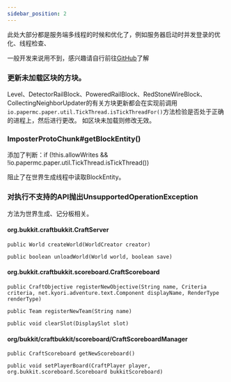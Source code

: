 ```yaml
---
sidebar_position: 2
---
```


此处大部分都是服务端多线程的时候和优化了，例如服务器启动时并发登录的优化、线程检查、

一般开发来说用不到，感兴趣请自行前往[GitHub](https://github.com/PaperMC/Folia)了解

### 更新未加载区块的方块。

Level、DetectorRailBlock、PoweredRailBlock、RedStoneWireBlock、CollectingNeighborUpdater的有关方块更新都会在实现前调用`io.papermc.paper.util.TickThread.isTickThreadFor()`方法检验是否处于正确的进程上，然后进行更改。 如区块未加载则修改无效。



### ImposterProtoChunk#getBlockEntity()

添加了判断：if (!this.allowWrites && !io.papermc.paper.util.TickThread.isTickThread())

阻止了在世界生成线程中读取BlockEntity。

### 对执行不支持的API抛出UnsupportedOperationException

方法为世界生成、记分板相关。
#### org.bukkit.craftbukkit.CraftServer
```
public World createWorld(WorldCreator creator)

public boolean unloadWorld(World world, boolean save)
```

#### org.bukkit.craftbukkit.scoreboard.CraftScoreboard

```
public CraftObjective registerNewObjective(String name, Criteria criteria, net.kyori.adventure.text.Component displayName, RenderType renderType)

public Team registerNewTeam(String name)

public void clearSlot(DisplaySlot slot)
```

#### org/bukkit/craftbukkit/scoreboard/CraftScoreboardManager

```
public CraftScoreboard getNewScoreboard()

public void setPlayerBoard(CraftPlayer player, org.bukkit.scoreboard.Scoreboard bukkitScoreboard)
```